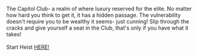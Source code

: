 The Capitol Club- a realm of where luxury reserved for the elite. No matter how hard you think to get it, it has a hidden passage. The vulnerability doesn't require you to be wealthy it seems- just cunning! Slip through the cracks and give yourself a seat in the Club, that's only if you have what it takes!  
&nbsp;  
Start Heist [HERE!](http://103.178.153.113:40001)